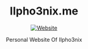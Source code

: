<div align="center"> 

# IIpho3nix.me

[![Website](https://img.shields.io/website?style=for-the-badge&down_color=red&down_message=offline&up_color=blue&up_message=online&url=https%3A%2F%2FIIpho3nix.me)](https://iipho3nix.me)

Personal Website Of IIpho3nix

</div>
